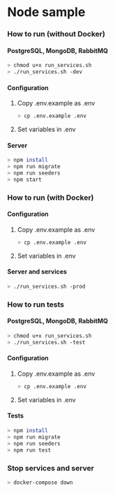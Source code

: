 # Node sample

### How to run (without Docker)
#### PostgreSQL, MongoDB, RabbitMQ
```bash
> chmod u+x run_services.sh
> ./run_services.sh -dev
```

#### Configuration
1)  Copy .env.example as .env
    ```bash
    > cp .env.example .env
    ```
2)  Set variables in .env

#### Server
```bash
> npm install
> npm run migrate
> npm run seeders
> npm start
```

### How to run (with Docker)
#### Configuration
1)  Copy .env.example as .env
    ```bash
    > cp .env.example .env
    ```
2)  Set variables in .env

#### Server and services
```bash
> ./run_services.sh -prod
```

### How to run tests
#### PostgreSQL, MongoDB, RabbitMQ
```bash
> chmod u+x run_services.sh
> ./run_services.sh -test
```

#### Configuration
1)  Copy .env.example as .env
    ```bash
    > cp .env.example .env
    ```
2)  Set variables in .env

#### Tests
```bash
> npm install
> npm run migrate
> npm run seeders
> npm run test
```

### Stop services and server
```bash
> docker-compose down
```